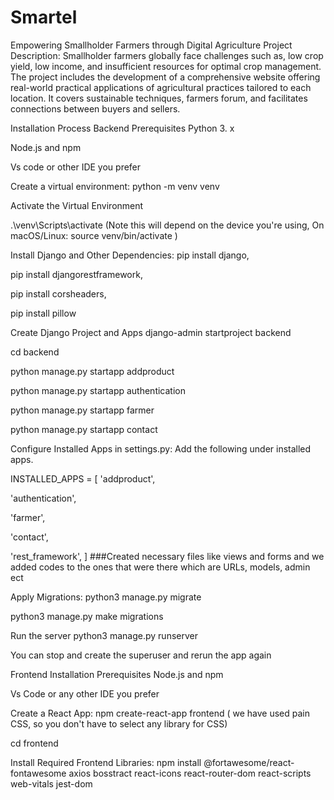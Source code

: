 # Smartel
Empowering Smallholder Farmers through Digital Agriculture
Project Description:
Smallholder farmers globally face challenges such as, low crop yield, low income, and insufficient resources for optimal crop management. The project includes the development of a comprehensive website offering real-world practical applications of agricultural practices tailored to each location. It covers sustainable techniques, farmers forum, and facilitates connections between buyers and sellers.

Installation Process
Backend
Prerequisites
Python 3. x

Node.js and npm

Vs code or other IDE you prefer

Create a virtual environment: python -m venv venv

Activate the Virtual Environment

.\venv\Scripts\activate (Note this will depend on the device you're using, On macOS/Linux: source venv/bin/activate )

Install Django and Other Dependencies:
pip install django,

pip install djangorestframework,

pip install corsheaders,

pip install pillow

Create Django Project and Apps
django-admin startproject backend

cd backend

python manage.py startapp addproduct

python manage.py startapp authentication

python manage.py startapp farmer

python manage.py startapp contact

Configure Installed Apps in settings.py:
Add the following under installed apps.

INSTALLED_APPS = [ 'addproduct',

'authentication',

'farmer',

'contact',

'rest_framework',
] ###Created necessary files like views and forms and we added codes to the ones that were there which are URLs, models, admin ect

Apply Migrations:
python3 manage.py migrate

python3 manage.py make migrations

Run the server
python3 manage.py runserver

You can stop and create the superuser and rerun the app again

Frontend Installation
Prerequisites
Node.js and npm

Vs Code or any other IDE you prefer

Create a React App:
npm create-react-app frontend ( we have used pain CSS, so you don't have to select any library for CSS)

cd frontend

Install Required Frontend Libraries:
npm install @fortawesome/react-fontawesome axios bosstract react-icons react-router-dom react-scripts web-vitals jest-dom
